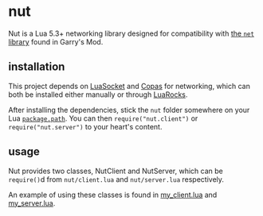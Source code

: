 # nut
Nut is a Lua 5.3+ networking library designed for compatibility with [the `net` library](http://wiki.garrysmod.com/page/Net_Library_Usage) found in Garry's Mod.

## installation
This project depends on [LuaSocket](https://github.com/diegonehab/luasocket) and [Copas](https://github.com/keplerproject/copas) for networking, which can both be installed either manually or through [LuaRocks](https://luarocks.org/).

After installing the dependencies, stick the `nut` folder somewhere on your Lua [`package.path`](https://www.lua.org/manual/5.3/manual.html#pdf-package.path).
You can then `require("nut.client")` or `require("nut.server")` to your heart's content.

## usage
Nut provides two classes, NutClient and NutServer, which can be `require()`d from `nut/client.lua` and `nut/server.lua` respectively.

An example of using these classes is found in [my_client.lua](my_client.lua) and [my_server.lua](my_server.lua).
